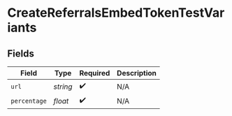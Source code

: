 # CreateReferralsEmbedTokenTestVariants


## Fields

| Field              | Type               | Required           | Description        |
| ------------------ | ------------------ | ------------------ | ------------------ |
| `url`              | *string*           | :heavy_check_mark: | N/A                |
| `percentage`       | *float*            | :heavy_check_mark: | N/A                |